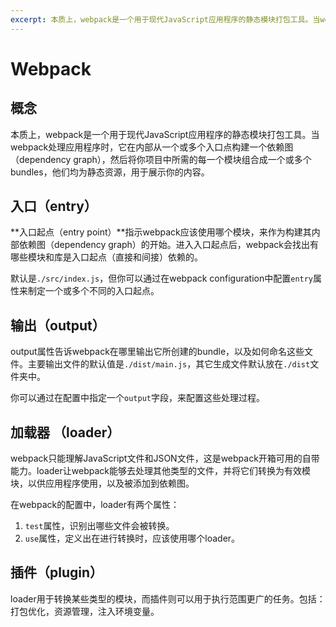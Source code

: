 ```yaml
---
excerpt: 本质上，webpack是一个用于现代JavaScript应用程序的静态模块打包工具。当webpack处理应用程序时，它在内部从一个或多个入口点构建一个依赖图（dependency graph），然后将你项目中所需的每一个模块组合成一个或多个bundles，他们均为静态资源，用于展示你的内容。
---
```


# Webpack

## 概念

本质上，webpack是一个用于现代JavaScript应用程序的静态模块打包工具。当webpack处理应用程序时，它在内部从一个或多个入口点构建一个依赖图（dependency graph），然后将你项目中所需的每一个模块组合成一个或多个bundles，他们均为静态资源，用于展示你的内容。

## 入口（entry）

**入口起点（entry point）**指示webpack应该使用哪个模块，来作为构建其内部依赖图（dependency graph）的开始。进入入口起点后，webpack会找出有哪些模块和库是入口起点（直接和间接）依赖的。

默认是`./src/index.js`，但你可以通过在webpack configuration中配置`entry`属性来制定一个或多个不同的入口起点。

## 输出（output）

output属性告诉webpack在哪里输出它所创建的bundle，以及如何命名这些文件。主要输出文件的默认值是`./dist/main.js`，其它生成文件默认放在`./dist`文件夹中。

你可以通过在配置中指定一个`output`字段，来配置这些处理过程。

## 加载器 （loader）

webpack只能理解JavaScript文件和JSON文件，这是webpack开箱可用的自带能力。loader让webpack能够去处理其他类型的文件，并将它们转换为有效模块，以供应用程序使用，以及被添加到依赖图。

在webpack的配置中，loader有两个属性：

1. `test`属性，识别出哪些文件会被转换。
2. `use`属性，定义出在进行转换时，应该使用哪个loader。

## 插件（plugin）

loader用于转换某些类型的模块，而插件则可以用于执行范围更广的任务。包括：打包优化，资源管理，注入环境变量。